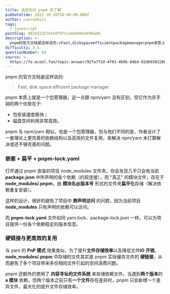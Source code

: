 ```yaml
---
title: 说说你对 pnpm 的了解
pubDatetime: 2022-10-10T16:00:00.000Z
author: caorushizi
tags:
  - javascript
postSlug: 082bd22b7efe9f9f5ca0a946be698adb
description: >-
  pnpm的官方文档是这样说的:>Fast,diskspaceefficientpackagemanagerpnpm本质上就是一个包管理器，这一点跟npm/yarn没有区别，但它作为杀手锏的两个优势在于
difficulty: 3.5
questionNumber: 69
source: >-
  https://fe.ecool.fun/topic-answer/92fa7f2d-4f03-469b-84bd-82d693022802?orderBy=updateTime&order=desc&tagId=10
---
```


pnpm 的官方文档是这样说的:

> Fast, disk space efficient package manager

pnpm 本质上就是一个包管理器，这一点跟 npm/yarn 没有区别，但它作为杀手锏的两个优势在于:

- 包安装速度极快；
- 磁盘空间利用非常高效。

pnpm 与 npm/yarn 相似，也是一个包管理器，但与他们不同的是，作者设计了一套理论上更完善的依赖结构以及高效的文件复用，来解决 npm/yarn 未打算解决或还不够完善的问题。

### 嵌套 + 扁平 + pnpm-lock.yaml

打开通过 pnpm 安装的项目 node_modules 文件夹，你会发现几乎只会有当前 **package.json** 中所声明的各个依赖（的软连接），而 "真正" 的模块文件，存在于 **node_modules/.pnpm**，由 **模块名@版本号** 形式的文件夹**扁平化**存储（解决依赖重复安装）。

这样的设计，很好的避免了项目中 **跨声明访问** 的问题，因为当前项目 **node_modules** 只有声明的依赖可以访问。

而 **pnpm-lock.yaml** 文件如同 yarn.lock、package-lock.json 一样，可以为项目提供一份各个依赖稳定的版本信息。

### 硬链接与更高效的复用

与 yarn 的 **PnP 模式** 效果类似，为了提升**文件存储效率**以及降低文件**IO 开销**，**node_modules/.pnpm** 中存储的文件其实是 pnpm 实际缓存文件的 **硬链接**，从而避免了多个项目带来多份相同文件引起的空间浪费问题。

pnpm 还额外的使用了 **内容寻址的文件系统** 来存储依赖文件。当遇到**两个版本**的 **a 模块** 依赖，但两个版本之前只有**一个文件**存在差异时，pnpm 只会新增一个差异文件，最大化的提升文件存储效率。
